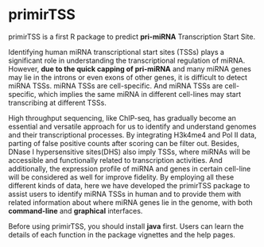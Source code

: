 # primirTSS
primirTSS is a first R package to predict **pri-miRNA** Transcription Start Site.

Identifying human miRNA transcriptional start sites (TSSs) plays a significant role in understanding the transcriptional regulation of miRNA. However, **due to the quick capping of pri-miRNA** and many miRNA genes may lie in the introns or even exons of other genes, it is difficult to detect miRNA TSSs. miRNA TSSs are cell-specific. And miRNA TSSs are cell-specific, which implies the same miRNA in different cell-lines may start transcribing at different TSSs.

High throughput sequencing, like ChIP-seq, has gradually become an essential and versatile approach for us to identify and understand genomes and their transcriptional processes. 
By integrating H3k4me4 and Pol II data, parting of false positive counts after scoring can be filter out. Besides, DNase I hypersensitive sites(DHS) also imply TSSs, where miRNAs will be accessible and functionally related to transcription activities. And additionally, the expression profile of miRNA and genes in certain cell-line will be considered as well for improve fidelity. By employing all these different kinds of data, here we have developed the primirTSS package to assist users to identify miRNA TSSs in human and to provide them with related information about where miRNA genes lie in the genome, with both **command-line** and **graphical** interfaces.

Before using primirTSS, you should install **java** first. Users can learn  the details of each function in the package vignettes and the help pages.
